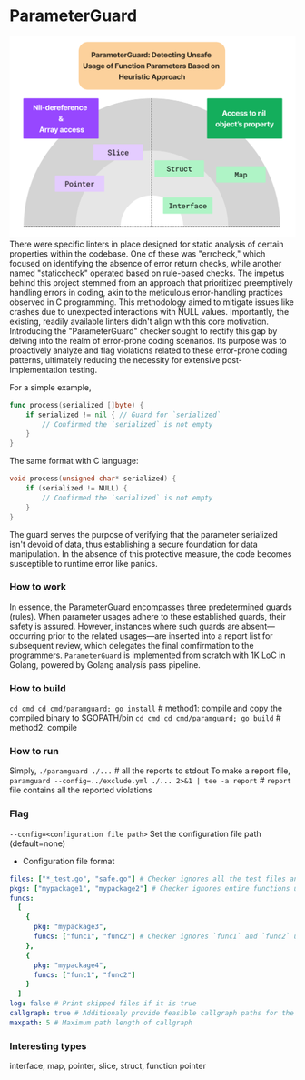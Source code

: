 # ParameterGuard
![overview](./doc/overview.png)
There were specific linters in place designed for static analysis of certain properties within the codebase.
One of these was "errcheck," which focused on identifying the absence of error return checks, while another named "staticcheck" operated based on rule-based checks.
The impetus behind this project stemmed from an approach that prioritized preemptively handling errors in coding, akin to the meticulous error-handling practices observed in C programming.
This methodology aimed to mitigate issues like crashes due to unexpected interactions with NULL values.
Importantly, the existing, readily available linters didn't align with this core motivation.
Introducing the "ParameterGuard" checker sought to rectify this gap by delving into the realm of error-prone coding scenarios.
Its purpose was to proactively analyze and flag violations related to these error-prone coding patterns, ultimately reducing the necessity for extensive post-implementation testing.

For a simple example,
```go
func process(serialized []byte) {
    if serialized != nil { // Guard for `serialized`
        // Confirmed the `serialized` is not empty
    }
}
```
The same format with C language:
```C
void process(unsigned char* serialized) {
    if (serialized != NULL) {
        // Confirmed the `serialized` is not empty
    }
}
```
The guard serves the purpose of verifying that the parameter serialized isn't devoid of data, thus establishing a secure foundation for data manipulation.
In the absence of this protective measure, the code becomes susceptible to runtime error like panics.

### How to work
In essence, the ParameterGuard encompasses three predetermined guards (rules).
When parameter usages adhere to these established guards, their safety is assured.
However, instances where such guards are absent—occurring prior to the related usages—are inserted into a report list for subsequent review, which delegates the final comfirmation to the programmers.
`ParameterGuard` is implemented from scratch with 1K LoC in Golang, powered by Golang analysis pass pipeline.

### How to build
`cd cmd cd cmd/paramguard; go install` # method1: compile and copy the compiled binary to $GOPATH/bin
`cd cmd cd cmd/paramguard; go build` # method2: compile

### How to run
Simply, `./paramguard ./...` # all the reports to stdout
To make a report file, `paramguard --config=../exclude.yml ./... 2>&1 | tee -a report` # `report` file contains all the reported violations

### Flag
`--config=<configuration file path>` Set the configuration file path (default=none)

- Configuration file format
```yaml
files: ["*_test.go", "safe.go"] # Checker ignores all the test files and `safe.go`
pkgs: ["mypackage1", "mypackage2"] # Checker ignores entire functions under the `mypackage1` and `mypackage2`
funcs:
  [
    {
      pkg: "mypackage3",
      funcs: ["func1", "func2"] # Checker ignores `func1` and `func2` under the package `mypackage3`
    },
    {
      pkg: "mypackage4",
      funcs: ["func1", "func2"]
    }
  ]
log: false # Print skipped files if it is true
callgraph: true # Additionaly provide feasible callgraph paths for the reported violations
maxpath: 5 # Maximum path length of callgraph
```

### Interesting types
interface, map, pointer, slice, struct, function pointer

